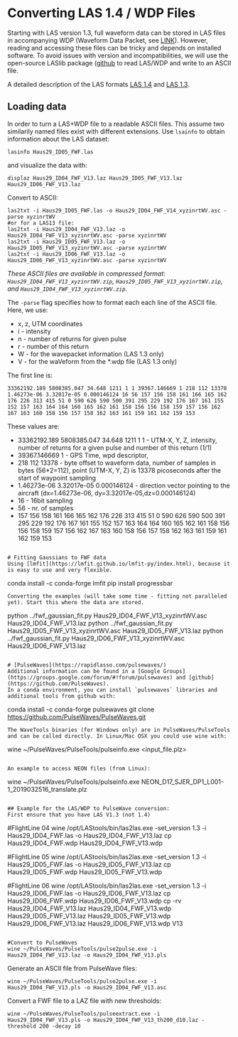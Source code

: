 # Converting LAS 1.4 / WDP Files
Starting with LAS version 1.3, full waveform data can be stored in LAS files in accompanying WDP (Waveform Data Packet, see [LINK](https://github.com/ASPRSorg/LAS/wiki/Waveform-Data-Packet-Descriptors-Explained)). However, reading and accessing these files can be tricky and depends on installed software. To avoid issues with version and incompatibilities, we will use the open-source LASlib package ([github](https://github.com/LAStools/LAStools/tree/master/LASlib) to read LAS/WDP and write to an ASCII file.

A detailed description of the LAS formats [LAS 1.4](http://www.asprs.org/wp-content/uploads/2019/03/LAS_1_4_r14.pdf) and [LAS 1.3](https://www.asprs.org/wp-content/uploads/2010/12/LAS_1_4_r13.pdf).

## Loading data
In order to turn a LAS+WDP file to a readable ASCII files. This assume two similarily named files exist with different extensions. Use `lsainfo` to obtain information about the LAS dataset:
```
lasinfo Haus29_ID05_FWF.las
```
and visualize the data with:
```
displaz Haus29_ID04_FWF_V13.laz Haus29_ID05_FWF_V13.laz Haus29_ID06_FWF_V13.laz
```

Convert to ASCII:
```
las2txt -i Haus29_ID05_FWF.las -o Haus29_ID04_FWF_V14_xyzinrtWV.asc -parse xyzinrtWV
#or for a LAS13 file:
las2txt -i Haus29_ID04_FWF_V13.laz -o Haus29_ID04_FWF_V13_xyzinrtWV.asc -parse xyzinrtWV
las2txt -i Haus29_ID05_FWF_V13.laz -o Haus29_ID05_FWF_V13_xyzinrtWV.asc -parse xyzinrtWV
las2txt -i Haus29_ID06_FWF_V13.laz -o Haus29_ID06_FWF_V13_xyzinrtWV.asc -parse xyzinrtWV
```

*These ASCII files are available in compressed format: `Haus29_ID04_FWF_V13_xyzinrtWV.zip`, `Haus29_ID05_FWF_V13_xyzinrtWV.zip`, and `Haus29_ID04_FWF_V13_xyzinrtWV.zip`.*

The `-parse` flag specifies how to format each
each line of the ASCII file. Here, we use:
- x, z, UTM coordinates
- i - intensity
- n - number of returns for given pulse
- r - number of this return
- W - for the wavepacket information (LAS 1.3 only)
- V - for the waVeform from the *.wdp file (LAS 1.3 only)

The first line is:
```
33362192.189 5808385.047 34.648 1211 1 1 39367.146669 1 218 112 13378 1.46273e-06 3.32017e-05 0.000146124 16 56 157 156 158 161 166 165 162 176 226 313 415 51 0 590 626 590 500 391 295 229 192 176 167 161 155 152 157 163 164 164 160 165 162 161 158 156 156 158 159 157 156 162 167 163 160 158 156 157 158 162 163 161 159 161 162 159 153
```
These values are:
- 33362192.189 5808385.047 34.648 1211 1 1 - UTM-X, Y, Z, intensity, number of returns for a given pulse and number of this return (1/1)
- 39367.146669 1  - GPS Time, wpd descriptor,
- 218 112 13378 - byte offset to waveform data, number of samples in bytes (56*2=112), point (UTM-X, Y, Z) is 13378 picoseconds after the start of waypoint sampling
- 1.46273e-06 3.32017e-05 0.000146124 - direction vector pointing to the aircraft (dx=1.46273e-06, dy=3.32017e-05,dz=0.000146124)
- 16 - 16bit sampling
- 56 - nr. of samples
- 157 156 158 161 166 165 162 176 226 313 415 51 0 590 626 590 500 391 295 229 192 176 167 161 155 152 157 163 164 164 160 165 162 161 158 156 156 158 159 157 156 162 167 163 160 158 156 157 158 162 163 161 159 161 162 159 153
```

# Fitting Gaussians to FWF data
Using [lmfit](https://lmfit.github.io/lmfit-py/index.html), because it is easy to use and very flexible.

```
conda install -c conda-forge lmfit
pip install progressbar
```
Converting the examples (will take some time - fitting not paralleled yet). Start this where the data are stored.
```
python ../fwf_gaussian_fit.py Haus29_ID04_FWF_V13_xyzinrtWV.asc Haus29_ID04_FWF_V13.laz
python ../fwf_gaussian_fit.py Haus29_ID05_FWF_V13_xyzinrtWV.asc Haus29_ID05_FWF_V13.laz
python ../fwf_gaussian_fit.py Haus29_ID06_FWF_V13_xyzinrtWV.asc Haus29_ID06_FWF_V13.laz
```

# [PulseWaves](https://rapidlasso.com/pulsewaves/)
Additional information can be found in a [Google Groups](https://groups.google.com/forum/#!forum/pulsewaves) and [github](https://github.com/PulseWaves).
In a conda environment, you can install `pulsewaves` libraries and additional tools from github with:
```
conda install -c conda-forge pulsewaves
git clone https://github.com/PulseWaves/PulseWaves.git
```
The WaveTools binaries (for Windows only) are in PulseWaves/PulseTools and can be called directly. In Linux/Mac OSX you could use wine with:
```
wine ~/PulseWaves/PulseTools/pulseinfo.exe <input_file.plz>
```

An example to access NEON files (from Linux):
```
wine ~/PulseWaves/PulseTools/pulseinfo.exe NEON_D17_SJER_DP1_L001-1_2019032516_translate.plz
```

## Example for the LAS/WDP to PulseWave conversion:
First ensure that you have LAS V1.3 (not 1.4)
```
#FlightLine 04
wine /opt/LAStools/bin/las2las.exe -set_version 1.3 -i Haus29_ID04_FWF.las -o Haus29_ID04_FWF_V13.laz
cp Haus29_ID04_FWF.wdp Haus29_ID04_FWF_V13.wdp

#FlightLine 05
wine /opt/LAStools/bin/las2las.exe -set_version 1.3 -i Haus29_ID05_FWF.las -o Haus29_ID05_FWF_V13.laz
cp Haus29_ID05_FWF.wdp Haus29_ID05_FWF_V13.wdp

#FlightLine 06
wine /opt/LAStools/bin/las2las.exe -set_version 1.3 -i Haus29_ID06_FWF.las -o Haus29_ID06_FWF_V13.laz
cp Haus29_ID06_FWF.wdp Haus29_ID06_FWF_V13.wdp
cp -rv Haus29_ID04_FWF_V13.laz Haus29_ID04_FWF_V13.wdp Haus29_ID05_FWF_V13.laz Haus29_ID05_FWF_V13.wdp Haus29_ID06_FWF_V13.laz Haus29_ID06_FWF_V13.wdp V13
```

#Convert to PulseWaves
wine ~/PulseWaves/PulseTools/pulse2pulse.exe -i Haus29_ID04_FWF_V13.laz -o Haus29_ID04_FWF_V13.pls
```

Generate an ASCII file from PulseWave files:
```
wine ~/PulseWaves/PulseTools/pulse2pulse.exe -i Haus29_ID04_FWF_V13.pls -o Haus29_ID04_FWF_V13.asc
```

Convert a FWF file to a LAZ file with new thresholds:
```
wine ~/PulseWaves/PulseTools/pulseextract.exe -i Haus29_ID04_FWF_V13.pls -o Haus29_ID04_FWF_V13_th200_d10.laz -threshold 200 -decay 10
```
